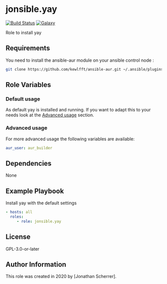 # jonsible.yay

[![Build Status](https://travis-ci.com/jonsible/yay.svg?branch=master)](https://travis-ci.com/jonsible/yay)
[![Galaxy](https://img.shields.io/badge/galaxy-jonsible.yay-blue.svg)](https://galaxy.ansible.com/jonsible/yay/)

Role to install yay

## Requirements

You need to install the ansible-aur module on your ansible control node :

```bash
git clone https://github.com/kewlfft/ansible-aur.git ~/.ansible/plugins/modules/aur
```

## Role Variables

### Default usage

As default yay is installed and running.
If you want to adapt this to your needs look at the [Advanced usage](#advanced-usage) section.

### Advanced usage

For more advanced usage the following variables are available:
```yaml
aur_user: aur_builder
```

## Dependencies

None

## Example Playbook

Install yay with the default settings
```yaml
- hosts: all
  roles:
     - role: jonsible.yay
```

## License

GPL-3.0-or-later

## Author Information

This role was created in 2020 by [Jonathan Scherrer].
